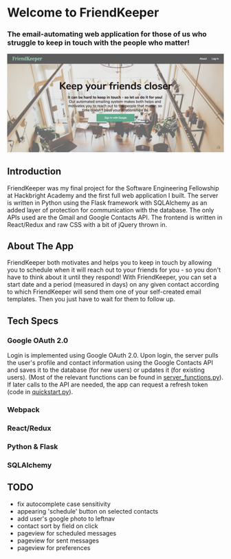 # Welcome to FriendKeeper
### The email-automating web application for those of us who struggle to keep in touch with the people who matter!

![alt text](https://github.com/sloloris/hb-final-project/blob/scheduleview/static/img/landing_page_readme.png "FriendKeeper landing page.")

## Introduction
FriendKeeper was my final project for the Software Engineering Fellowship at Hackbright Academy and the first full web application I built. The server is written in Python using the Flask framework with SQLAlchemy as an added layer of protection for communication with the database. The only APIs used are the Gmail and Google Contacts API. The frontend is written in React/Redux and raw CSS with a bit of jQuery thrown in.

## About The App
FriendKeeper both motivates and helps you to keep in touch by allowing you to schedule when it will reach out to your friends for you - so you don't have to think about it until they respond! With FriendKeeper, you can set a start date and a period (measured in days) on any given contact according to which FriendKeeper will send them one of your self-created email templates. Then you just have to wait for them to follow up.

## Tech Specs

### Google OAuth 2.0
Login is implemented using Google OAuth 2.0. Upon login, the server pulls the user's profile and contact information using the Google Contacts API and saves it to the database (for new users) or updates it (for existing users). (Most of the relevant functions can be found in [server_functions.py](./blob/scheduleview/server_functions.py)). If later calls to the API are needed, the app can request a refresh token (code in [quickstart.py](./blob/scheduleview/quickstart.py)).

### Webpack 

### React/Redux

### Python & Flask 

### SQLAlchemy

## TODO
* fix autocomplete case sensitivity
* appearing 'schedule' button on selected contacts
* add user's google photo to leftnav
* contact sort by field on click
* pageview for scheduled messages
* pageview for sent messages
* pageview for preferences



